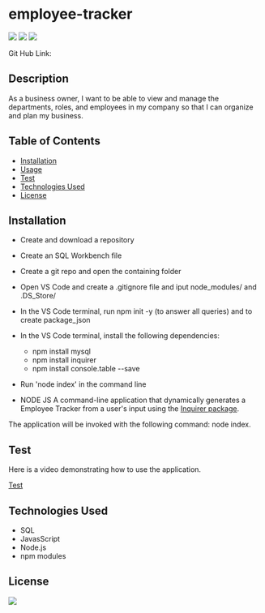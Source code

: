 # employee-tracker


[![](https://img.shields.io/badge/javascript-70%25-blue)]()
[![](https://img.shields.io/badge/html-20%25-orange)]()
[![](https://img.shields.io/badge/CSS-10%25-yellow)]()

Git Hub Link: 


## Description
As a business owner, I want to be able to view and manage the departments, roles, and employees in my company so that I can organize and plan my business.


## Table of Contents
* [Installation](#installation)
* [Usage](#usage)
* [Test](#Test)
* [Technologies Used](#technologies)
* [License](#license)


## Installation
- Create and download a repository

- Create an SQL Workbench file 

- Create a git repo and open the containing folder

- Open VS Code and create a .gitignore file and iput node_modules/ and .DS_Store/

- In the VS Code terminal, run npm init -y (to answer all queries) and to create package_json

- In the VS Code terminal, install the following dependencies:
    - npm install mysql
    - npm install inquirer
    - npm install console.table --save

- Run 'node index' in the command line

- NODE JS
A command-line application that dynamically generates a Employee Tracker from a user's input using the [Inquirer package](https://www.npmjs.com/package/inquirer). 
  
The application will be invoked with the following command: node index.

<!-- Once you run 'node index', you will be asked a series of questions about your team. After you answer all the questions an HTML file will be created from your answers and will be in the 'dist' folder.  -->


## Test
Here is a video demonstrating how to use the application.
<!-- Change the video -->
[Test](https://youtu.be/7EA5bEI2o94) 

## Technologies Used
- SQL
- JavasScript
- Node.js
- npm modules


## License

[![](https://img.shields.io/npm/l/inquirer)]()
